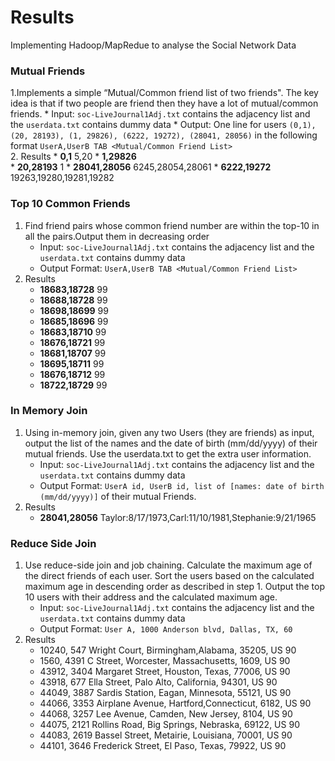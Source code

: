 # Results
Implementing Hadoop/MapRedue to analyse the Social Network Data

### Mutual Friends 
1.Implements a simple “Mutual/Common friend list of two friends". The key idea is that if two people are friend then they have a lot of mutual/common friends. 
     * Input: ``soc-LiveJournal1Adj.txt`` contains the adjacency list and the ``userdata.txt`` contains dummy data 
     * Output: One line for users ``(0,1), (20, 28193), (1, 29826), (6222, 19272), (28041, 28056)`` in the following format ``UserA,UserB TAB <Mutual/Common Friend List>``           
2. Results
     * **0,1**	5,20 
     * **1,29826**	
     * **20,28193**	1 
     * **28041,28056**	6245,28054,28061
     * **6222,19272**	19263,19280,19281,19282
     
### Top 10 Common Friends 
1. Find friend pairs whose common friend number are within the top-10 in all the pairs.Output them in decreasing order 
     * Input: ``soc-LiveJournal1Adj.txt`` contains the adjacency list and the ``userdata.txt`` contains dummy data 
     * Output Format: ``UserA,UserB TAB <Mutual/Common Friend List>``        
2. Results
     * **18683,18728**	99 
     * **18688,18728**	99	
     * **18698,18699**	99
     * **18685,18696**	99
     * **18683,18710**	99
     * **18676,18721**	99
     * **18681,18707**	99
     * **18695,18711**	99
     * **18676,18712**	99
     * **18722,18729**	99

### In Memory Join 
1. Using in-memory join, given any two Users (they are friends) as input, output the list of the names and the date of birth (mm/dd/yyyy) of their mutual friends. Use the userdata.txt to get the extra user information. 
     * Input: ``soc-LiveJournal1Adj.txt`` contains the adjacency list and the ``userdata.txt`` contains dummy data 
     * Output Format: ``UserA id, UserB id, list of [names: date of birth (mm/dd/yyyy)]`` of their mutual Friends.          
2. Results
     * **28041,28056**	Taylor:8/17/1973,Carl:11/10/1981,Stephanie:9/21/1965
      
### Reduce Side Join
1. Use reduce-side join and job chaining. Calculate the maximum age of the direct friends of each user. Sort the users based on the calculated maximum age in descending order as described in step 1. Output the top 10 users with their address and the calculated maximum age. 
     * Input: ``soc-LiveJournal1Adj.txt`` contains the adjacency list and the ``userdata.txt`` contains dummy data 
     * Output Format: ``User A, 1000 Anderson blvd, Dallas, TX, 60``          
2. Results     
     * 10240, 547 Wright Court, Birmingham,Alabama, 35205, US	90
     * 1560, 4391 C Street, Worcester, Massachusetts, 1609, US	90
     * 43912, 3404 Margaret Street, Houston, Texas, 77006, US	90
     * 43918, 677 Ella Street, Palo Alto, California, 94301, US	90
     * 44049, 3887 Sardis Station, Eagan, Minnesota, 55121, US	90
     * 44066, 3353 Airplane Avenue, Hartford,Connecticut, 6182, US	90
     * 44068, 3257 Lee Avenue, Camden, New Jersey, 8104, US	90
     * 44075, 2121 Rollins Road, Big Springs, Nebraska, 69122, US	90
     * 44083, 2619 Bassel Street, Metairie, Louisiana, 70001, US	90
     * 44101, 3646 Frederick Street, El Paso, Texas, 79922, US	90
